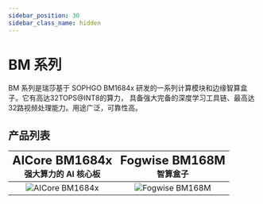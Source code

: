 ```yaml
---
sidebar_position: 30
sidebar_class_name: hidden
---
```


# BM 系列

BM 系列是瑞莎基于 SOPHGO BM1684x 研发的一系列计算模块和边缘智算盒子。它有高达32TOPS@INT8的算力， 具备强大完备的深度学习工具链、最高达32路视频处理能力。用途广泛，可靠性高。

## 产品列表

| <font size='5'>AICore BM1684x </font><br/> 强大算力的 AI 核心板 |   <font size='5'>Fogwise BM168M</font> <br/> 智算盒子    |
| :-------------------------------------------------------------: | :------------------------------------------------------: |
|   ![AICore BM1684x](/img/aicore-bm1684x/aicore-bm1684x.webp)    | ![Fogwise BM168M](/img/bm168m/radxa_fogwise_bm168m.webp) |
